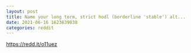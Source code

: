 ```yaml
--- 
layout: post 
title: Name your long term, strict hodl (borderline 'stable') alt... 
date: 2021-06-16 1623839838 
categories: reddit 
--- 
```

https://redd.it/o11uez